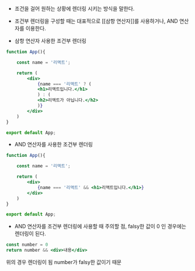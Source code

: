 - 조건을 걸어 원하는 상황에 렌더링 시키는 방식을 말한다.
- 조건부 렌더링을 구성할 때는 대표적으로 [[삼항 연산자]]를 사용하거나, AND 연산자를 이용한다.


- 삼항 연산자 사용한 조건부 렌더링
```jsx
function App(){

	const name = '리액트';

	return (
		<div>
			{name === '리액트' ? (
			<h1>리액트입니다.</h1>
			) : (
			<h2>리액트가 아닙니다.</h2>
			)}
		</div>
	)
}

export default App;
```

- AND 연산자를 사용한 조건부 렌더링
```jsx
function App(){

	const name = '리액트';

	return (
		<div>
			{name === '리액트' && <h1>리액트입니다.</h1>}
		</div>
	)
}

export default App;
```

- AND 연산자를 조건부 렌더링에 사용할 때 주의할 점, falsy한 값이 0 인 경우에는 렌더링이 된다.
```jsx
const number = 0
return number && <div>내용</div>
```
위의 경우 렌더링이 됨 number가 falsy한 값이기 때문